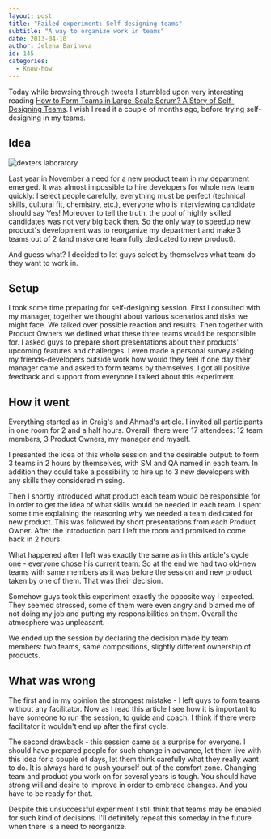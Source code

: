 ```yaml
---
layout: post
title: "Failed experiment: Self-designing teams"
subtitle: "A way to organize work in teams"
date: 2013-04-10
author: Jelena Barinova
id: 145
categories:
  - Know-how
---
```


Today while browsing through tweets I stumbled upon very interesting reading [How to Form Teams in Large-Scale Scrum? A Story of Self-Designing Teams](http://scrumalliance.org/articles/514-how-to-form-teams-in-largescale-scrum-a-story-of-selfdesigning-teams). I wish I read it a couple of months ago, before trying self-designing in my teams.

## Idea

<img src="{{ site.baseurl }}/img/post_img/dexters_laboratory.png" alt="dexters laboratory" class="left" />

Last year in November a need for a new product team in my department emerged. It was almost impossible to hire developers for whole new team quickly: I select people carefully, everything must be perfect (technical skills, cultural fit, chemistry, etc.), everyone who is interviewing candidate should say Yes! Moreover to tell the truth, the pool of highly skilled candidates was not very big back then. So the only way to speedup new product's development was to reorganize my department and make 3 teams out of 2 (and make one team fully dedicated to new product).

And guess what? I decided to let guys select by themselves what team do they want to work in.

## Setup

I took some time preparing for self-designing session. First I consulted with my manager, together we thought about various scenarios and risks we might face. We talked over possible reaction and results. Then together with Product Owners we defined what these three teams would be responsible for. I asked guys to prepare short presentations about their products' upcoming features and challenges. I even made a personal survey asking my friends-developers outside work how would they feel if one day their manager came and asked to form teams by themselves. I got all positive feedback and support from everyone I talked about this experiment.

## How it went

Everything started as in Craig's and Ahmad's article. I invited all participants in one room for 2 and a half hours. Overall  there were 17 attendees: 12 team members, 3 Product Owners, my manager and myself.

I presented the idea of this whole session and the desirable output: to form 3 teams in 2 hours by themselves, with SM and QA named in each team. In addition they could take a possibility to hire up to 3 new developers with any skills they considered missing.

Then I shortly introduced what product each team would be responsible for in order to get the idea of what skills would be needed in each team. I spent some time explaining the reasoning why we needed a team dedicated for new product. This was followed by short presentations from each Product Owner. After the introduction part I left the room and promised to come back in 2 hours.

What happened after I left was exactly the same as in this article's cycle one - everyone chose his current team. So at the end we had two old-new teams with same members as it was before the session and new product taken by one of them. That was their decision.

Somehow guys took this experiment exactly the opposite way I expected. They seemed stressed, some of them were even angry and blamed me of not doing my job and putting my responsibilities on them. Overall the atmosphere was unpleasant.

We ended up the session by declaring the decision made by team members: two teams, same compositions, slightly different ownership of products.

## What was wrong

The first and in my opinion the strongest mistake - I left guys to form teams without any facilitator. Now as I read this article I see how it is important to have someone to run the session, to guide and coach. I think if there were facilitator it wouldn't end up after the first cycle.

The second drawback - this session came as a surprise for everyone. I should have prepared people for such change in advance, let them live with this idea for a couple of days, let them think carefully what they really want to do. It is always hard to push yourself out of the comfort zone. Changing team and product you work on for several years is tough. You should have strong will and desire to improve in order to embrace changes. And you have to be ready for that.

Despite this unsuccessful experiment I still think that teams may be enabled for such kind of decisions. I'll definitely repeat this someday in the future when there is a need to reorganize.